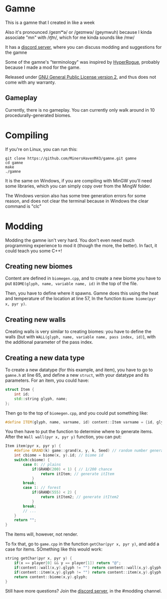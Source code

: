 # Gamne
This is a gamne that I created in like a week

Also it's pronounced /geɪmʷə/ or /geɪmwə/ (geymwuh) because I kinda associate "mn" with /ŋ͡m/, which for me kinda sounds like /mw/

It has a [discord server](https://discord.com/invite/qNH8GHk9EU), where you can discuss modding and suggestions for the gamne

Some of the gamne's "terminology" was inspired by [HyperRogue](https://github.com/zenorogue/hyperrogue), probably because I made a mod for the game.

Released under [GNU General Public License version 2](https://www.gnu.org/licenses/old-licenses/gpl-2.0.en.html), and thus does not come with any warranty.

## Gameplay
Currently, there is no gameplay. You can currently only walk around in 10 procedurally-generated biomes.

# Compiling
If you're on Linux, you can run this:
```
git clone https://github.com/MinersHavenM43/gamne.git gamne
cd gamne
make
./gamne
```
It is the same on Windows, if you are compiling with MinGW you'll need some libraries, which you can simply copy over from the MingW folder.

The Windows version also has some tree generation errors for some reason, and does not clear the terminal because in Windows the clear command is "clc"

# Modding
Modding the gamne isn't very hard. You don't even need much programming experience to mod it (though the more, the better). In fact, it could teach you some C++!
## Creating new biomes
Content are defined in `biomegen.cpp`, and to create a new biome you have to put `BIOME(glyph, name, variable name, id)` in the top of the file.

Then, you have to define where it spawns. Gamne does this using the heat and temperature of the location at line 57, In the function `Biome biome(pyr x, pyr y)`.

## Creating new walls
Creating walls is very similar to creating biomes: you have to define the walls (but with `WALL(glyph, name, variable name, pass index, id)`), with the additional parameter of the pass index.

## Creating a new data type
To create a new datatype (for this example, and item), you have to go to `gamne.h` at line 65, and define a new `struct`, with your datatype and its parameters. For an item, you could have:
```cpp
struct Item {
    int id;
    std::string glyph, name;
};
```
Then go to the top of `biomegen.cpp`, and you could put something like:
```cpp
#define ITEM(glyph, name, varname, id) content::Item varname = {id, glyph, name};
```
You then have to put the function to determine where to generate items. After the `Wall wall(pyr x, pyr y)` function, you can put:
```cpp
Item item(pyr x, pyr y) {
    #define GRAND(k) game::grand(x, y, k, Seed) // random number generator
    int cbiome = biome(x, y).id; // biome id
    switch(cbiome) {
        case 0: // plains
            if(GRAND(200) < 1) { // 1/200 chance
                return itItem; // generate itItem
            }
        break;
        case 1: // forest
            if(GRAND(555) < 2) {
                return itItem2; // generate itItem2
            }
        break;
        // ...
    }
    return "";
}
```
The items will, however, not render.

To fix that, go to `game.cpp` in the function `getChar(pyr x, pyr y)`, and add a case for items. SOmething like this would work:
```cpp
string getChar(pyr x, pyr y) {
    if(x == player[0] && y == player[1]) return "@";
    if(content::wall(x,y).glyph != "") return content::wall(x,y).glyph;
    if(content::item(x,y).glyph != "") return content::item(x,y).glyph;
    return content::biome(x,y).glyph;
}
```
Still have more questions? Join the [discord server](https://discord.com/invite/qNH8GHk9EU), in the #modding channel.
